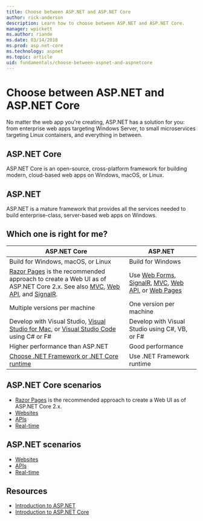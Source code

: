 ```yaml
---
title: Choose between ASP.NET and ASP.NET Core
author: rick-anderson
description: Learn how to choose between ASP.NET and ASP.NET Core.
manager: wpickett
ms.author: riande
ms.date: 03/14/2018
ms.prod: asp.net-core
ms.technology: aspnet
ms.topic: article
uid: fundamentals/choose-between-aspnet-and-aspnetcore
---
```

# Choose between ASP.NET and ASP.NET Core

No matter the web app you're creating, ASP.NET has a solution for you: from enterprise web apps targeting Windows Server, to small microservices targeting Linux containers, and everything in between.

## ASP.NET Core

ASP.NET Core is an open-source, cross-platform framework for building modern, cloud-based web apps on Windows, macOS, or Linux.

## ASP.NET

ASP.NET is a mature framework that provides all the services needed to build enterprise-class, server-based web apps on Windows.

## Which one is right for me?

| ASP.NET Core | ASP.NET |
|---|---|
|Build for Windows, macOS, or Linux|Build for Windows|
|[Razor Pages](xref:mvc/razor-pages/index) is the recommended approach to create a Web UI as of ASP.NET Core 2.x. See also [MVC](xref:mvc/overview), [Web API](xref:tutorials/first-web-api), and [SignalR](xref:signalr/introduction).|Use [Web Forms](/aspnet/web-forms), [SignalR](/aspnet/signalr), [MVC](/aspnet/mvc), [Web API](/aspnet/web-api/), or [Web Pages](/aspnet/web-pages)|
|Multiple versions per machine|One version per machine|
|Develop with Visual Studio, [Visual Studio for Mac](https://www.visualstudio.com/vs/visual-studio-mac/), or [Visual Studio Code](https://code.visualstudio.com/) using C# or F#|Develop with Visual Studio using C#, VB, or F#|
|Higher performance than ASP.NET|Good performance|
|[Choose .NET Framework or .NET Core runtime](/dotnet/articles/standard/choosing-core-framework-server)|Use .NET Framework runtime|

## ASP.NET Core scenarios

<!-- update link to Razor Pages mvc movie series when done -->
* [Razor Pages](xref:mvc/razor-pages/index) is the recommended approach to create a Web UI as of ASP.NET Core 2.x.
* [Websites](xref:tutorials/first-mvc-app/index)
* [APIs](xref:tutorials/first-web-api)
* [Real-time](xref:signalr/index)

## ASP.NET scenarios

* [Websites](/aspnet/mvc)
* [APIs](/aspnet/web-api)
* [Real-time](/aspnet/signalr)

## Resources

* [Introduction to ASP.NET](/aspnet/overview)
* [Introduction to ASP.NET Core](xref:index)
